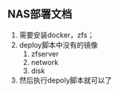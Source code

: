 ## NAS部署文档

1.  需要安装docker，zfs；
2. deploy脚本中没有的镜像
   1. zfserver
   2. network
   3. disk
3. 然后执行depoly脚本就可以了
